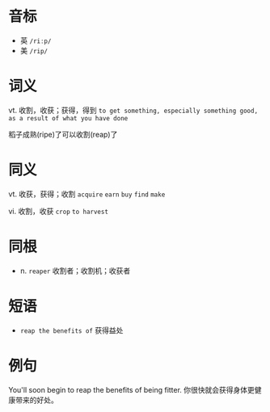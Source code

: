 # 音标

- 英 `/riːp/`
- 美 `/rip/`

# 词义

vt. 收割，收获；获得，得到
`to get something, especially something good, as a result of what you have done`



稻子成熟(ripe)了可以收割(reap)了

# 同义

vt. 收获，获得；收割
`acquire` `earn` `buy` `find` `make`

vi. 收割，收获
`crop` `to harvest`

# 同根

- n. `reaper` 收割者；收割机；收获者

# 短语

- `reap the benefits of` 获得益处

# 例句

You'll soon begin to reap the benefits of being fitter.
你很快就会获得身体更健康带来的好处。


